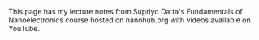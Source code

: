 This page has my lecture notes from Supriyo Datta's Fundamentals of Nanoelectronics course hosted on nanohub.org with videos available on YouTube. 
